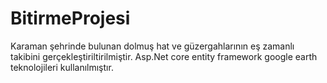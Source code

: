 # BitirmeProjesi

Karaman şehrinde bulunan dolmuş hat ve güzergahlarının eş zamanlı takibini gerçekleştiriltirilmiştir.
Asp.Net core entity framework google earth teknolojileri kullanılmıştır.
